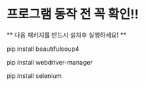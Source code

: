 # 프로그램 동작 전 꼭 확인!!
** 다음 패키지를 반드시 설치후 실행하세요! **
  
pip install beautifulsoup4

pip install webdriver-manager

pip install selenium

